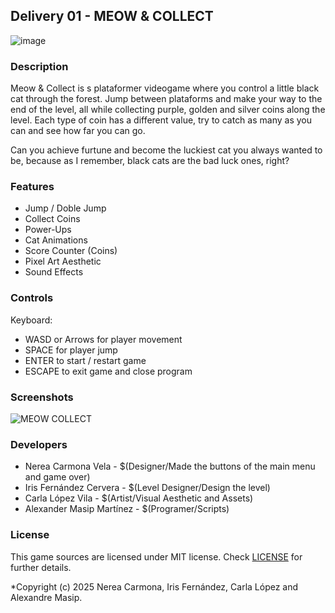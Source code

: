 ## Delivery 01 - MEOW & COLLECT

![image](https://github.com/user-attachments/assets/a34bf231-e5fc-47d1-95b3-74cebbf14304)


### Description

Meow & Collect is s plataformer videogame where you control a little black cat through the forest. Jump between plataforms and make your way to the end of the level, all while collecting purple, golden and silver coins along the level. Each type of coin has a different value, try to catch as many as you can and see how far you can go.

Can you achieve furtune and become the luckiest cat you always wanted to be, because as I remember, black cats are the bad luck ones, right?

### Features

 - Jump / Doble Jump
 - Collect Coins
 - Power-Ups
 - Cat Animations
 - Score Counter (Coins)
 - Pixel Art Aesthetic
 - Sound Effects

### Controls

Keyboard:
 - WASD or Arrows for player movement
 - SPACE for player jump
 - ENTER to start / restart game
 - ESCAPE to exit game and close program

### Screenshots

![MEOW   COLLECT](https://github.com/user-attachments/assets/e10eebb9-c157-43d1-9ef1-78c2b9bd1a3c)

### Developers

 - Nerea Carmona Vela - $(Designer/Made the buttons of the main menu and game over)
 - Iris Fernández Cervera - $(Level Designer/Design the level)
 - Carla López Vila - $(Artist/Visual Aesthetic and Assets)
 - Alexander Masip Martínez - $(Programer/Scripts)

### License

This game sources are licensed under MIT license. Check [LICENSE](LICENSE) for further details.

*Copyright (c) 2025 Nerea Carmona, Iris Fernández, Carla López and Alexandre Masip.
